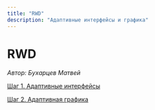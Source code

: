 ```yaml
---
title: "RWD"
description: "Адаптивные интерфейсы и графика"
---
```

# RWD
*Автор: Бухарцев Матвей*

[Шаг 1. Адаптивные интерфейсы](/web-course-site/rwd/rwd-media)

[Шаг 2. Адаптивная графика](/web-course-site/rwd/rwd-graph)

